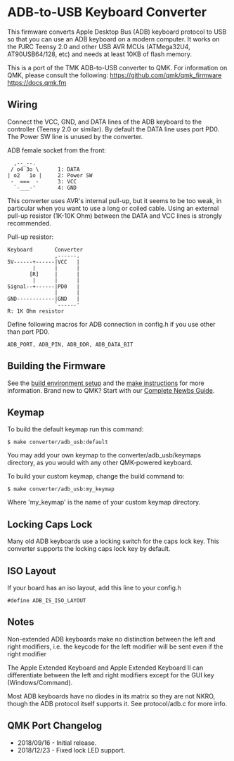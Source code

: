 ADB-to-USB Keyboard Converter
=============================
This firmware converts Apple Desktop Bus (ADB) keyboard protocol to USB so that you can use an ADB keyboard on a modern computer. It works on the PJRC Teensy 2.0 and other USB AVR MCUs (ATMega32U4, AT90USB64/128, etc) and needs at least 10KB of flash memory.


This is a port of the TMK ADB-to-USB converter to QMK. For information on QMK, please consult the following:
https://github.com/qmk/qmk_firmware  
https://docs.qmk.fm


Wiring
------
Connect the VCC, GND, and DATA lines of the ADB keyboard to the controller (Teensy 2.0 or similar). By default the DATA line uses port PD0. The Power SW line is unused by the converter.

ADB female socket from the front:

      ,--_--.
     / o4 3o \      1: DATA
    | o2   1o |     2: Power SW
     -  ===  -      3: VCC
      `-___-'       4: GND

This converter uses AVR's internal pull-up, but it seems to be too weak, in particular when you want to use a long or coiled cable. Using an external pull-up resistor (1K-10K Ohm) between the DATA and VCC lines is strongly recommended.

Pull-up resistor:

    Keyboard       Converter
                   ,------.
    5V------+------|VCC   |
            |      |      |
           [R]     |      |
            |      |      |
    Signal--+------|PD0   |
                   |      |
    GND------------|GND   |
                   `------'
    R: 1K Ohm resistor


Define following macros for ADB connection in config.h if you use other than port PD0.

    ADB_PORT, ADB_PIN, ADB_DDR, ADB_DATA_BIT


Building the Firmware
------------------------------------------
See the [build environment setup](https://docs.qmk.fm/#/getting_started_build_tools) and the [make instructions](https://docs.qmk.fm/#/getting_started_make_guide) for more information. Brand new to QMK? Start with our [Complete Newbs Guide](https://docs.qmk.fm/#/newbs).


Keymap
------
To build the default keymap run this command:

    $ make converter/adb_usb:default

You may add your own keymap to the converter/adb_usb/keymaps directory, as you would with any other QMK-powered keyboard.

To build your custom keymap, change the build command to:

    $ make converter/adb_usb:my_keymap

Where 'my_keymap' is the name of your custom keymap directory.


Locking Caps Lock
----------------
Many old ADB keyboards use a locking switch for the caps lock key. This converter supports the locking caps lock key by default.


ISO Layout
----------
If your board has an iso layout, add this line to your config.h

```
#define ADB_IS_ISO_LAYOUT
```


Notes
-----
Non-extended ADB keyboards make no distinction between the left and right modifiers,
i.e. the keycode for the left modifier will be sent even if the right modifier

The Apple Extended Keyboard and Apple Extended Keyboard II can differentiate between the left and right modifiers except for the GUI key (Windows/Command).

Most ADB keyboards have no diodes in its matrix so they are not NKRO,
though the ADB protocol itself supports it. See protocol/adb.c for more info.


QMK Port Changelog
---------
- 2018/09/16 - Initial release.
- 2018/12/23 - Fixed lock LED support.
